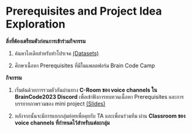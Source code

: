 # Prerequisites and Project Idea Exploration

**สิ่งที่ต้องเตรียมตัวก่อนการเข้าร่วมกิจกรรม**

1. ค้นหาไอเดียสำหรับทำโปรเจค [(Datasets)](/GeneralInfo/datasets.md)

2. ศึกษาเนื้อหา Prerequisites ที่มีในแพลตฟอร์ม Brain Code Camp


**กิจกรรม**

1. เริ่มต้นด้วยการรวมตัวกันผ่านทาง **C-Room ของ voice channels ใน BrainCode2023 Discord** เพื่อเข้าฟังการทบทวนเนื้อหา Prerequisites และการบรรยายภาพรวมของ mini project [(Slides)](https://github.com/ichatnun/brainCodeCamp2023_lectures/blob/main/PrereqAndProjectExploration/week2_prereq_project_exploration.pdf)


2. หลังจากนั้นจะมีการแยกกลุ่มย่อยเพื่อคุยกับ TA และเพื่อนร่วมทีม ผ่าน **Classroom ของ voice channels ที่กำหนดไว้สำหรับแต่ละกลุ่ม**

